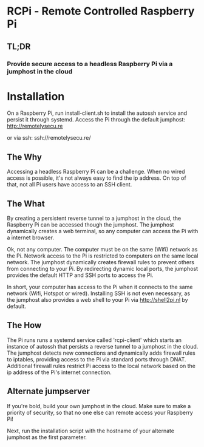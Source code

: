 # RCPi - Remote Controlled Raspberry Pi

## TL;DR

### Provide secure access to a headless Raspberry Pi via a jumphost in the cloud

# Installation

On a Raspberry Pi, run install-client.sh to install the autossh service and persist it through systemd. Access the Pi through the default jumphost: http://remotelysecu.re

or via ssh: ssh://remotelysecu.re/

## The Why

Accessing a headless Raspberry Pi can be a challenge. When no wired access is possible, it's not always easy to find the ip address. On top of that, not all Pi users have access to an SSH client.

## The What

By creating a persistent reverse tunnel to a jumphost in the cloud, the Raspberry Pi can be accessed though the jumphost. The jumphost dynamically creates a web terminal, so any computer can access the Pi with a internet browser.

Ok, not any computer. The computer must be on the same (Wifi) network as the Pi. Network access to the Pi is restricted to computers on the same local network. The jumphost dynamically creates firewall rules to prevent others from connecting to your Pi. By redirecting dynamic local ports, the jumphost provides the default HTTP and SSH ports to access the Pi. 

In short, your computer has access to the Pi when it connects to the same network (Wifi, Hotspot or wired). Installing SSH is not even necessary, as the jumphost also provides a web shell to your Pi via http://shell2pi.nl by default.

## The How

The Pi runs runs a systemd service called 'rcpi-client' which starts an instance of autossh that persists a reverse tunnel to a  jumphost in the cloud. The jumphost detects new connections and dynamically adds firewall rules to iptables, providing access to the Pi via standard ports through DNAT. Additional firewall rules restrict Pi access to the local network based on the ip address of the Pi's internet connection.

## Alternate jumpserver

If you're bold, build your own jumphost in the cloud. Make sure to make a priority of security, so that no one else can remote access your Raspberry Pi!

Next, run the installation script with the hostname of your alternate jumphost as the first parameter. 

